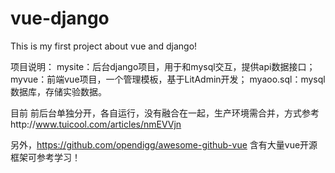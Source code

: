 # vue-django
This is my first project about vue and django!

项目说明：
	mysite：后台django项目，用于和mysql交互，提供api数据接口；
	myvue：前端vue项目，一个管理模板，基于LitAdmin开发；
	myaoo.sql：mysql数据库，存储实验数据。

目前 前后台单独分开，各自运行，没有融合在一起，生产环境需合并，方式参考http://www.tuicool.com/articles/nmEVVjn

另外，https://github.com/opendigg/awesome-github-vue 含有大量vue开源框架可参考学习！
